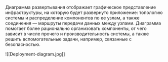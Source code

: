 
Диаграмма развертывания отображает графическое представление инфраструктуры, на которую будет развернуто приложение: топологию системы и распределение компонентов по ее узлам, а также соединения — маршруты передачи данных между узлами. Диаграмма помогает более рационально организовать компоненты, от чего зависит в числе прочего и производительность системы, а также решить вспомогательные задачи, например, связанные с безопасностью.

![[Deployment-diagram.jpg]]
